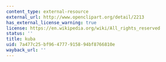 ```yaml
---
content_type: external-resource
external_url: http://www.openclipart.org/detail/2213
has_external_license_warning: true
license: https://en.wikipedia.org/wiki/All_rights_reserved
status: ''
title: kuba
uid: 7a477c25-bf96-4777-9158-94bf8766810e
wayback_url: ''
---
```

